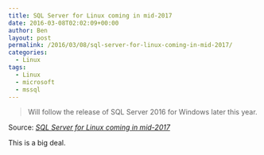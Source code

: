```yaml
---
title: SQL Server for Linux coming in mid-2017
date: 2016-03-08T02:02:09+00:00
author: Ben
layout: post
permalink: /2016/03/08/sql-server-for-linux-coming-in-mid-2017/
categories:
  - Linux
tags:
  - Linux
  - microsoft
  - mssql
---
```

> Will follow the release of SQL Server 2016 for Windows later this year.

Source: _[SQL Server for Linux coming in mid-2017](http://arstechnica.com/information-technology/2016/03/sql-server-for-linux-coming-in-mid-2017/)_

This is a big deal.

&nbsp;